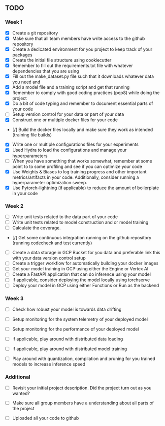 ## TODO


### Week 1
- [X] Create a git repository
- [X] Make sure that all team members have write access to the github repository
- [X] Create a dedicated environment for you project to keep track of your packages
- [X] Create the initial file structure using cookiecutter
- [x] Remember to fill out the requirements.txt file with whatever dependencies that you are using
- [X] Fill out the make_dataset.py file such that it downloads whatever data you need and
- [X] Add a model file and a training script and get that running
- [X] Remember to comply with good coding practices (pep8) while doing the project
- [X] Do a bit of code typing and remember to document essential parts of your code
- [ ] Setup version control for your data or part of your data
- [x] Construct one or multiple docker files for your code
- [/] Build the docker files locally and make sure they work as intended (training file builds)
- [X] Write one or multiple configurations files for your experiments
- [X] Used Hydra to load the configurations and manage your hyperparameters
- [ ] When you have something that works somewhat, remember at some point to to some profiling and see if you can optimize your code
- [x] Use Weights & Biases to log training progress and other important metrics/artifacts in your code. Additionally, consider running a hyperparameter optimization sweep.
- [X] Use Pytorch-lightning (if applicable) to reduce the amount of boilerplate in your code

### Week 2
- [ ] Write unit tests related to the data part of your code
- [ ] Write unit tests related to model construction and or model training
- [ ] Calculate the coverage.
- [/] Get some continuous integration running on the github repository (running codecheck and test currently)
- [ ] Create a data storage in GCP Bucket for you data and preferable link this with your data version control setup
- [ ] Create a trigger workflow for automatically building your docker images
- [ ] Get your model training in GCP using either the Engine or Vertex AI
- [ ] Create a FastAPI application that can do inference using your model
- [ ] If applicable, consider deploying the model locally using torchserve
- [ ] Deploy your model in GCP using either Functions or Run as the backend

### Week 3
- [ ] Check how robust your model is towards data drifting
- [ ] Setup monitoring for the system telemetry of your deployed model
- [ ] Setup monitoring for the performance of your deployed model
- [ ] If applicable, play around with distributed data loading
- [ ] If applicable, play around with distributed model training
- [ ] Play around with quantization, compilation and pruning for you trained models to increase inference speed


### Additional
- [ ] Revisit your initial project description. Did the project turn out as you wanted?
- [ ] Make sure all group members have a understanding about all parts of the project
- [ ] Uploaded all your code to github

